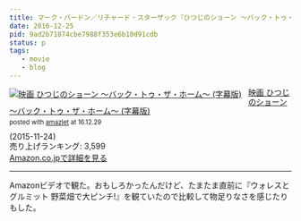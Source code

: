 ```yaml
---
title: マーク・バードン／リチャード・スターザック『ひつじのショーン 〜バック・トゥ・ザ・ホーム〜』を観た
date: 2016-12-25
pid: 9ad2b71874cbe7988f353e6b10d91cdb
status: p
tags:
   - movie
   - blog
---
```


<div class="amazlet-box" style="margin-bottom:0px;"><div class="amazlet-image" style="float:left;margin:0px 12px 1px 0px;"><a href="http://www.amazon.co.jp/exec/obidos/ASIN/B018FT06I8/dotimpact-22/ref=nosim/" name="amazletlink" target="_blank"><img src="https://images-fe.ssl-images-amazon.com/images/I/51cZQOFFXSL._SL160_.jpg" alt="映画 ひつじのショーン ～バック・トゥ・ザ・ホーム～ (字幕版)" style="border: none;" /></a></div><div class="amazlet-info" style="line-height:120%; margin-bottom: 10px"><div class="amazlet-name" style="margin-bottom:10px;line-height:120%"><a href="http://www.amazon.co.jp/exec/obidos/ASIN/B018FT06I8/dotimpact-22/ref=nosim/" name="amazletlink" target="_blank">映画 ひつじのショーン ～バック・トゥ・ザ・ホーム～ (字幕版)</a><div class="amazlet-powered-date" style="font-size:80%;margin-top:5px;line-height:120%">posted with <a href="http://www.amazlet.com/" title="amazlet" target="_blank">amazlet</a> at 16.12.29</div></div><div class="amazlet-detail"> (2015-11-24)<br />売り上げランキング: 3,599<br /></div><div class="amazlet-sub-info" style="float: left;"><div class="amazlet-link" style="margin-top: 5px"><a href="http://www.amazon.co.jp/exec/obidos/ASIN/B018FT06I8/dotimpact-22/ref=nosim/" name="amazletlink" target="_blank">Amazon.co.jpで詳細を見る</a></div></div></div><div class="amazlet-footer" style="clear: left"></div></div>

----

Amazonビデオで観た。おもしろかったんだけど、たまたま直前に『ウォレスとグルミット 野菜畑で大ピンチ!』を観ていたので比較して物足りなさを感じたりもした。
